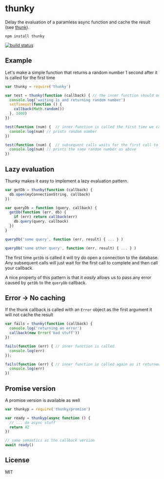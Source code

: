 # thunky

Delay the evaluation of a paramless async function and cache the result (see [thunk](http://en.wikipedia.org/wiki/Thunk_%28functional_programming%29)).

```
npm install thunky
```

[![build status](http://img.shields.io/travis/mafintosh/thunky.svg?style=flat)](http://travis-ci.org/mafintosh/thunky)

## Example

Let's make a simple function that returns a random number 1 second after it is called for the first time

``` js
var thunky = require('thunky')

var test = thunky(function (callback) { // the inner function should only accept a callback
  console.log('waiting 1s and returning random number')
  setTimeout(function () {
    callback(Math.random())
  }, 1000)
})

test(function (num) {  // inner function is called the first time we call test
  console.log(num) // prints random number
})

test(function (num) {  // subsequent calls waits for the first call to finish and return the same value
  console.log(num) // prints the same random number as above
})
```

## Lazy evaluation

Thunky makes it easy to implement a lazy evaluation pattern.

``` js
var getDb = thunky(function (callback) {
  db.open(myConnectionString, callback)
})

var queryDb = function (query, callback) {
  getDb(function (err, db) {
    if (err) return callback(err)
    db.query(query, callback)
  })
}

queryDb('some query', function (err, result) { ... } )

queryDb('some other query', function (err, result) { ... } )
```

The first time `getDb` is called it will try do open a connection to the database.
Any subsequent calls will just wait for the first call to complete and then call your callback.

A nice property of this pattern is that it *easily* allows us to pass any error caused by `getDb` to the `queryDb` callback.

## Error → No caching

If the thunk callback is called with an `Error` object as the first argument it will not cache the result

``` js
var fails = thunky(function (callback) {
  console.log('returning an error')
  callback(new Error('bad stuff'))
})

fails(function (err) { // inner function is called
  console.log(err)
});

fails(function (err) { // inner function is called again as it returned an error before
  console.log(err)
})
```

## Promise version

A promise version is available as well

``` js
var thunkyp = require('thunky/promise')

var ready = thunkyp(async function () {
  // ... do async stuff
  return 42
})

// same semantics as the callback version
await ready()
```

## License

MIT


